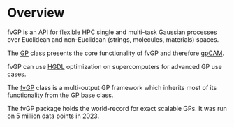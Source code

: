 # Overview

fvGP is an API for flexible HPC single and multi-task Gaussian processes over Euclidean and non-Euclidean (strings, molecules, materials) spaces.

The [GP](GP.md) class presents the core functionality of fvGP
and therefore [gpCAM](https://gpcam.readthedocs.io).

fvGP can use [HGDL](https://hgdl.readthedocs.io) optimization on supercomputers for advanced GP use cases.

The [fvGP](fvGP.md) class is a multi-output GP framework
which inherits most of its functionality from the [GP](GP.md) base class.

The fvGP package holds the world-record for exact scalable GPs. It was run on 5 million data points in 2023.
